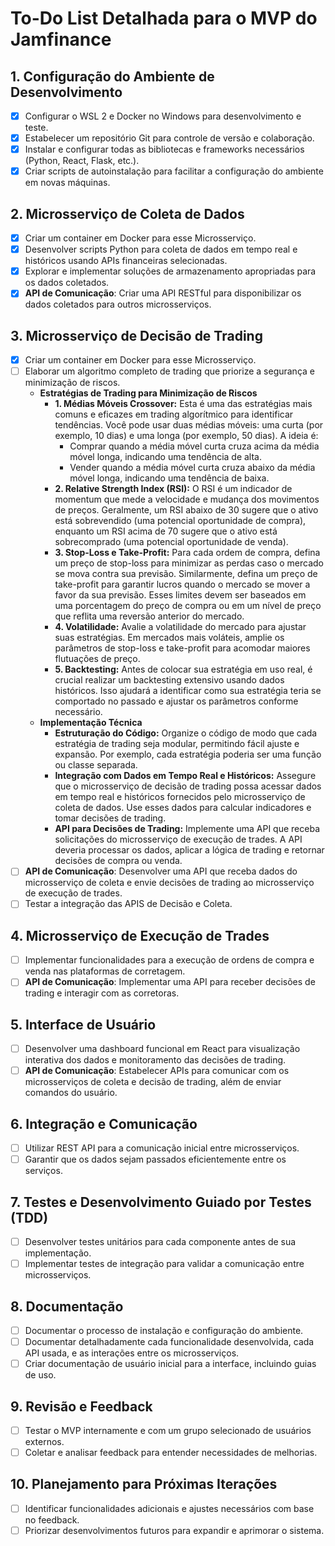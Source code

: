 # To-Do List Detalhada para o MVP do Jamfinance

## 1. Configuração do Ambiente de Desenvolvimento
- [X] Configurar o WSL 2 e Docker no Windows para desenvolvimento e teste.
- [X] Estabelecer um repositório Git para controle de versão e colaboração.
- [X] Instalar e configurar todas as bibliotecas e frameworks necessários (Python, React, Flask, etc.).
- [X] Criar scripts de autoinstalação para facilitar a configuração do ambiente em novas máquinas.

## 2. Microsserviço de Coleta de Dados
- [X] Criar um container em Docker para esse Microsserviço.
- [X] Desenvolver scripts Python para coleta de dados em tempo real e históricos usando APIs financeiras selecionadas.
- [X] Explorar e implementar soluções de armazenamento apropriadas para os dados coletados.
- [X] **API de Comunicação**: Criar uma API RESTful para disponibilizar os dados coletados para outros microsserviços.

## 3. Microsserviço de Decisão de Trading
- [X] Criar um container em Docker para esse Microsserviço.
- [ ] Elaborar um algoritmo completo de trading que priorize a segurança e minimização de riscos.
    - **Estratégias de Trading para Minimização de Riscos**
        - **1. Médias Móveis Crossover:** Esta é uma das estratégias mais comuns e eficazes em trading algorítmico para identificar tendências. Você pode usar duas médias móveis: uma curta (por exemplo, 10 dias) e uma longa (por exemplo, 50 dias). A ideia é:
            - Comprar quando a média móvel curta cruza acima da média móvel longa, indicando uma tendência de alta.
            - Vender quando a média móvel curta cruza abaixo da média móvel longa, indicando uma tendência de baixa.
        - **2. Relative Strength Index (RSI):** O RSI é um indicador de momentum que mede a velocidade e mudança dos movimentos de preços. Geralmente, um RSI abaixo de 30 sugere que o ativo está sobrevendido (uma potencial oportunidade de compra), enquanto um RSI acima de 70 sugere que o ativo está sobrecomprado (uma potencial oportunidade de venda).
        - **3. Stop-Loss e Take-Profit:** Para cada ordem de compra, defina um preço de stop-loss para minimizar as perdas caso o mercado se mova contra sua previsão. Similarmente, defina um preço de take-profit para garantir lucros quando o mercado se mover a favor da sua previsão. Esses limites devem ser baseados em uma porcentagem do preço de compra ou em um nível de preço que reflita uma reversão anterior do mercado.
        - **4. Volatilidade:** Avalie a volatilidade do mercado para ajustar suas estratégias. Em mercados mais voláteis, amplie os parâmetros de stop-loss e take-profit para acomodar maiores flutuações de preço.
        - **5. Backtesting:** Antes de colocar sua estratégia em uso real, é crucial realizar um backtesting extensivo usando dados históricos. Isso ajudará a identificar como sua estratégia teria se comportado no passado e ajustar os parâmetros conforme necessário.
    - **Implementação Técnica**
        - **Estruturação do Código:** Organize o código de modo que cada estratégia de trading seja modular, permitindo fácil ajuste e expansão. Por exemplo, cada estratégia poderia ser uma função ou classe separada.
        - **Integração com Dados em Tempo Real e Históricos:** Assegure que o microsserviço de decisão de trading possa acessar dados em tempo real e históricos fornecidos pelo microsserviço de coleta de dados. Use esses dados para calcular indicadores e tomar decisões de trading.
        - **API para Decisões de Trading:** Implemente uma API que receba solicitações do microsserviço de execução de trades. A API deveria processar os dados, aplicar a lógica de trading e retornar decisões de compra ou venda.
- [ ] **API de Comunicação**: Desenvolver uma API que receba dados do microsserviço de coleta e envie decisões de trading ao microsserviço de execução de trades.
- [ ] Testar a integração das APIS de Decisão e Coleta.

## 4. Microsserviço de Execução de Trades
- [ ] Implementar funcionalidades para a execução de ordens de compra e venda nas plataformas de corretagem.
- [ ] **API de Comunicação**: Implementar uma API para receber decisões de trading e interagir com as corretoras.

## 5. Interface de Usuário
- [ ] Desenvolver uma dashboard funcional em React para visualização interativa dos dados e monitoramento das decisões de trading.
- [ ] **API de Comunicação**: Estabelecer APIs para comunicar com os microsserviços de coleta e decisão de trading, além de enviar comandos do usuário.

## 6. Integração e Comunicação
- [ ] Utilizar REST API para a comunicação inicial entre microsserviços.
- [ ] Garantir que os dados sejam passados eficientemente entre os serviços.

## 7. Testes e Desenvolvimento Guiado por Testes (TDD)
- [ ] Desenvolver testes unitários para cada componente antes de sua implementação.
- [ ] Implementar testes de integração para validar a comunicação entre microsserviços.

## 8. Documentação
- [ ] Documentar o processo de instalação e configuração do ambiente.
- [ ] Documentar detalhadamente cada funcionalidade desenvolvida, cada API usada, e as interações entre os microsserviços.
- [ ] Criar documentação de usuário inicial para a interface, incluindo guias de uso.

## 9. Revisão e Feedback
- [ ] Testar o MVP internamente e com um grupo selecionado de usuários externos.
- [ ] Coletar e analisar feedback para entender necessidades de melhorias.

## 10. Planejamento para Próximas Iterações
- [ ] Identificar funcionalidades adicionais e ajustes necessários com base no feedback.
- [ ] Priorizar desenvolvimentos futuros para expandir e aprimorar o sistema.
